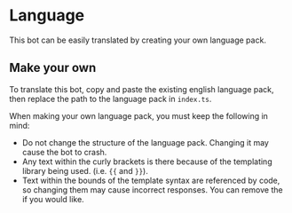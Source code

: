 # Language

This bot can be easily translated by creating your own language pack.

## Make your own

To translate this bot, copy and paste the existing english language pack, then replace the path to the language pack in `index.ts`.

When making your own language pack, you must keep the following in mind:

-   Do not change the structure of the language pack. Changing it may cause the bot to crash.
-   Any text within the curly brackets is there because of the templating library being used. (i.e. `{{` and `}}`).
-   Text within the bounds of the template syntax are referenced by code, so changing them may cause incorrect responses. You can remove the if you would like.

